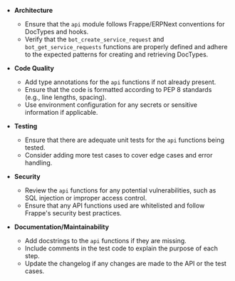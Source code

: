 - **Architecture**
  - Ensure that the `api` module follows Frappe/ERPNext conventions for DocTypes and hooks.
  - Verify that the `bot_create_service_request` and `bot_get_service_requests` functions are properly defined and adhere to the expected patterns for creating and retrieving DocTypes.

- **Code Quality**
  - Add type annotations for the `api` functions if not already present.
  - Ensure that the code is formatted according to PEP 8 standards (e.g., line lengths, spacing).
  - Use environment configuration for any secrets or sensitive information if applicable.

- **Testing**
  - Ensure that there are adequate unit tests for the `api` functions being tested.
  - Consider adding more test cases to cover edge cases and error handling.

- **Security**
  - Review the `api` functions for any potential vulnerabilities, such as SQL injection or improper access control.
  - Ensure that any API functions used are whitelisted and follow Frappe's security best practices.

- **Documentation/Maintainability**
  - Add docstrings to the `api` functions if they are missing.
  - Include comments in the test code to explain the purpose of each step.
  - Update the changelog if any changes are made to the API or the test cases.